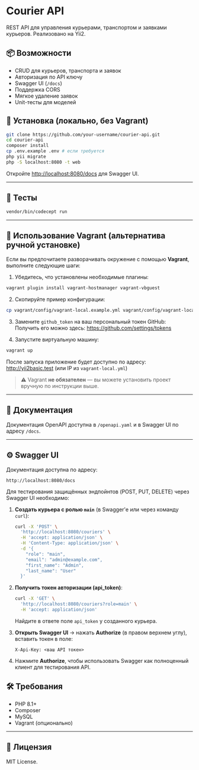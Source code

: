 # Courier API

REST API для управления курьерами, транспортом и заявками курьеров. Реализовано на Yii2.

## 📦 Возможности

- CRUD для курьеров, транспорта и заявок
- Авторизация по API ключу
- Swagger UI (`/docs`)
- Поддержка CORS
- Мягкое удаление заявок
- Unit-тесты для моделей

## 🚀 Установка (локально, без Vagrant)

```bash
git clone https://github.com/your-username/courier-api.git
cd courier-api
composer install
cp .env.example .env # если требуется
php yii migrate
php -S localhost:8080 -t web
```

Откройте [http://localhost:8080/docs](http://localhost:8080/docs) для Swagger UI.

---

## 🧪 Тесты

```bash
vendor/bin/codecept run
```

---

## 🐘 Использование Vagrant (альтернатива ручной установке)

Если вы предпочитаете разворачивать окружение с помощью **Vagrant**, выполните следующие шаги:

1. Убедитесь, что установлены необходимые плагины:

```bash
vagrant plugin install vagrant-hostmanager vagrant-vbguest
```

2. Скопируйте пример конфигурации:

```bash
cp vagrant/config/vagrant-local.example.yml vagrant/config/vagrant-local.yml
```

3. Замените `github_token` на ваш персональный токен GitHub:  
   Получить его можно здесь: https://github.com/settings/tokens

4. Запустите виртуальную машину:

```bash
vagrant up
```

После запуска приложение будет доступно по адресу: http://yii2basic.test (или IP из `vagrant-local.yml`)

> ⚠️ Vagrant **не обязателен** — вы можете установить проект вручную по инструкции выше.

---

## 📄 Документация

Документация OpenAPI доступна в `/openapi.yaml` и в Swagger UI по адресу `/docs`.

---

## ⚙️ Swagger UI

Документация доступна по адресу:

```
http://localhost:8080/docs
```

Для тестирования защищённых эндпойнтов (POST, PUT, DELETE) через Swagger UI необходимо:

1. **Создать курьера с ролью `main`** (в Swagger'e или через команду `curl`):

   ```bash
   curl -X 'POST' \
     'http://localhost:8080/couriers' \
     -H 'accept: application/json' \
     -H 'Content-Type: application/json' \
     -d '{
       "role": "main",
       "email": "admin@example.com",
       "first_name": "Admin",
       "last_name": "User"
     }'
   ```

2. **Получить токен авторизации (api_token)**:

   ```bash
   curl -X 'GET' \
     'http://localhost:8080/couriers?role=main' \
     -H 'accept: application/json'
   ```

   Найдите в ответе поле `api_token` у созданного курьера.

3. **Открыть Swagger UI** → нажать **Authorize** (в правом верхнем углу), вставить токен в поле:

   ```
   X-Api-Key: <ваш API токен>
   ```

4. Нажмите **Authorize**, чтобы использовать Swagger как полноценный клиент для тестирования API.


## 🛠 Требования

- PHP 8.1+
- Composer
- MySQL
- Vagrant (опционально)

---

## 🧾 Лицензия

MIT License.